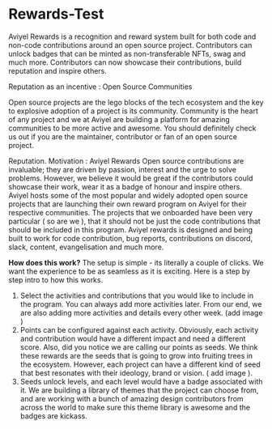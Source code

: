 # Rewards-Test
Aviyel Rewards is a recognition and reward system built for both code and non-code contributions around an open source project. Contributors can unlock badges that can be minted as non-transferable NFTs, swag and much more. Contributors can now showcase their contributions, build reputation and inspire others.



Reputation as an incentive : Open Source Communities

Open source projects are the lego blocks of the tech ecosystem and the key to explosive adoption of a project is its community. Community is the heart of any project and we at Aviyel are building a platform for amazing communities to be more active and awesome. You should definitely check us out if you are the maintainer, contributor or fan of an open source project.

Reputation. Motivation : Aviyel Rewards
Open source contributions are invaluable; they are driven by passion, interest and the urge to solve problems. However, we believe it would be great if the contributors could showcase their work, wear it as a badge of honour and inspire others.
Aviyel hosts some of the most popular and widely adopted open source projects that are launching their own reward program on Aviyel for their respective communities. The projects that we onboarded have been very particular ( so are we ), that it should not be just the code contributions that should be included in this program. Aviyel rewards is designed and being built to work for code contribution, bug reports, contributions on discord, slack, content, evangelisation and much more.


**How does this work?**
The setup is simple - its literally a couple of clicks. We want the experience to be as seamless as it is exciting.
Here is a step by step intro to how this works.
 1. Select the activities and contributions that you would like to include in the program. You can always add more activities later. From our end, we are also adding more activities and details every other week. (add image )
 2. Points can be configured against each activity. Obviously, each activity and contribution would have a different impact and need a different score. Also, did you notice we are calling our points as seeds. We think these rewards are the seeds that is going to grow into fruiting trees in the ecosystem. However, each project can have a different kind of seed that best resonates with their ideology, brand or vision. ( add image ).
 3. Seeds unlock levels, and each level would have a badge associated with it. We are building a library of themes that the project can choose from, and are working with a bunch of amazing design contributors from across the world to make sure this theme library is awesome and the badges are kickass.



